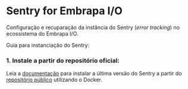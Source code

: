 # Sentry for Embrapa I/O

Configuração e recuparação da instância do Sentry (_error tracking_) no ecossistema do Embrapa I/O.

<!-- Observação: Em ambiantes **Apple Silicon** será necessário utilizar o UTM com QEMU (emulando a arquitetura AMD64). Nestes casos, habilite 4 CPUs, pelo menos 8GB de RAM e configure a VM para utilizar o processador "`Intel Core Processor (Haswell) (Haswell-v1)`" e habilite os seguintes recursos: `sse4.2`, `sse4.1`, `avx`, `avx2` e `ssse3`. -->

Guia para instanciação do Sentry:

### 1. Instale a partir do repositório oficial:

Leia a [documentação](https://develop.sentry.dev/self-hosted/) para instalar a última versão do Sentry a partir do [repositório público](https://github.com/getsentry/self-hosted/) utilizando o Docker.
